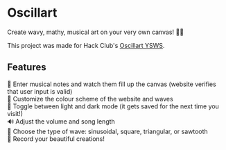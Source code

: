 # Oscillart
Create wavy, mathy, musical art on your very own canvas! 🧮🎶  

This project was made for Hack Club's [Oscillart YSWS](https://jams.hackclub.com/batch/oscillart).  
  
## Features
🎵 Enter musical notes and watch them fill up the canvas (website verifies that user input is valid)  
🎨 Customize the colour scheme of the website and waves  
🌙 Toggle between light and dark mode (it gets saved for the next time you visit!)  
🔊 Adjust the volume and song length  
🌊 Choose the type of wave: sinusoidal, square, triangular, or sawtooth  
🎥 Record your beautiful creations!   